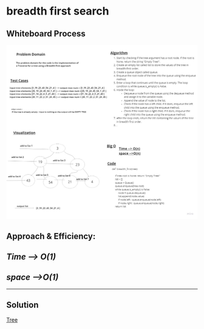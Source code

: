 # breadth first search  

## Whiteboard Process

![Class 17](../CC_17.jpg)

## Approach & Efficiency:
***Time --> O(1)*** 
---

***space -->O(1)*** 
---

---

## Solution

[Tree](./bts_tree.py)